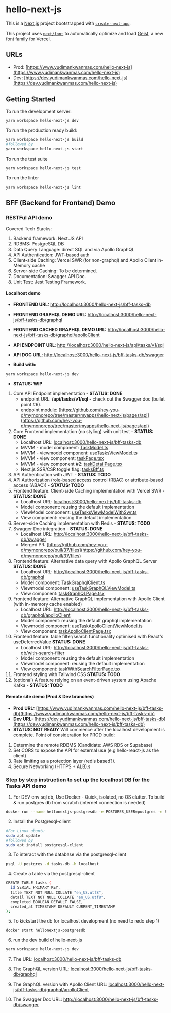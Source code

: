 # hello-next-js

This is a [Next.js](https://nextjs.org) project bootstrapped with [`create-next-app`](https://nextjs.org/docs/app/api-reference/cli/create-next-app).

This project uses [`next/font`](https://nextjs.org/docs/app/building-your-application/optimizing/fonts) to automatically optimize and load [Geist](https://vercel.com/font), a new font family for Vercel.

## URLs
- Prod: [https://www.yudimankwanmas.com/hello-next-js](https://www.yudimankwanmas.com/hello-next-js)
- Dev:  [https://dev.yudimankwanmas.com/hello-next-js](https://dev.yudimankwanmas.com/hello-next-js)

## Getting Started

To run the development server:
```bash
yarn workspace hello-next-js dev
```
To run the production ready build:
```bash
yarn workspace hello-next-js build
#followed by
yarn workspace hello-next-js start
```
To run the test suite
```bash
yarn workspace hello-next-js test
```
To run the linter
```bash
yarn workspace hello-next-js lint
```

## BFF (Backend for Frontend) Demo

### RESTFul API demo
Covered Tech Stacks:
1. Backend framework: Next.JS API
2. RDBMS: PostgreSQL DB
3. Data Query Language: direct SQL and via Apollo GraphQL
4. API Authentication: JWT-based auth
5. Client-side Caching: Vercel SWR (for non-graphql) and Apollo Client in-Memory cache
6. Server-side Caching: To be determined. 
7. Documentation: Swagger API Doc.
8. Unit Test: Jest Testing Framework.

#### Localhost demo
- **FRONTEND URL:** [http://localhost:3000/hello-next-js/bff-tasks-db](http://localhost:3000/hello-next-js/bff-tasks-db)
- **FRONTEND GRAPHQL DEMO URL:** [http://localhost:3000/hello-next-js/bff-tasks-db/graphql](http://localhost:3000/hello-next-js/bff-tasks-db/graphql)
- **FRONTEND CACHED GRAPHQL DEMO URL:** [http://localhost:3000/hello-next-js/bff-tasks-db/graphql/apolloClient](http://localhost:3000/hello-next-js/bff-tasks-db/graphql/apolloClient)
- **API ENDPOINT URL**: [http://localhost:3000/hello-next-js/api/tasks/v1/sql](http://localhost:3000/hello-next-js/api/tasks/v1/sql)
- **API DOC URL**: [http://localhost:3000/hello-next-js/bff-tasks-db/swagger](http://localhost:3000/hello-next-js/bff-tasks-db/swagger)

- **Build with:** 
```bash
yarn workspace hello-next-js dev
```
- **STATUS: WIP**
1. Core API Endpoint implementation - **STATUS: DONE**  
    - endpoint URL: **/api/tasks/v1/sql** - check out the Swagger doc (bullet point #6). 
    - endpoint module: [https://github.com/hey-you-d/mymonorepo/tree/master/myapps/hello-next-js/pages/api](https://github.com/hey-you-d/mymonorepo/tree/master/myapps/hello-next-js/pages/api) 
2. Core Frontend implementation (no styling) with unit test - **STATUS: DONE**  
    - Localhost URL: [localhost:3000/hello-next-js/bff-tasks-db](http://localhost:3000/hello-next-js/bff-tasks-db)
    - MVVM - model component: [TaskModel.ts](https://github.com/hey-you-d/mymonorepo/blob/master/myapps/hello-next-js/src/app/models/TaskModel.ts)
    - MVVM - viewmodel component: [useTasksViewModel.ts](https://github.com/hey-you-d/mymonorepo/blob/master/myapps/hello-next-js/src/app/viewModels/useTasksViewModel.ts)
    - MVVM - view component: [taskPage.tsx](https://github.com/hey-you-d/mymonorepo/blob/master/myapps/hello-next-js/src/app/views/taskPage.tsx)
    - MVVM - view component #2: [taskDetailPage.tsx](https://github.com/hey-you-d/mymonorepo/blob/master/myapps/hello-next-js/src/app/views/taskDetailPage.tsx)
    - Next.js SSR/CSR toggle flag: [tasksBff.ts](https://github.com/hey-you-d/mymonorepo/blob/master/myapps/hello-next-js/constants/tasksBff.ts)
3. API Authentication with JWT - **STATUS: TODO**
4. API Authorization (role-based access control (RBAC) or attribute-based access (ABAC)) - **STATUS: TODO**
5. Frontend feature: Client-side Caching implementation with Vercel SWR - **STATUS: DONE**
    - Localhost URL: [localhost:3000/hello-next-js/bff-tasks-db](http://localhost:3000/hello-next-js/bff-tasks-db)  
    - Model component: reusing the default implementation
    - ViewModel component: [useTasksViewModelWithSwr.ts](https://github.com/hey-you-d/mymonorepo/blob/master/myapps/hello-next-js/src/app/viewModels/useTasksViewModelWithSwr.ts)
    - View component: reusing the default implementation
6. Server-side Caching implementation with Redis - **STATUS: TODO** 
7. Swagger Doc integration - **STATUS: DONE**  
    - Localhost URL: [http://localhost:3000/hello-next-js/bff-tasks-db/swagger](http://localhost:3000/hello-next-js/bff-tasks-db/swagger)
    - Merged PR: [https://github.com/hey-you-d/mymonorepo/pull/37/files](https://github.com/hey-you-d/mymonorepo/pull/37/files)
8. Frontend feature: Alternative data query with Apollo GraphQL Server **STATUS: DONE**  
    - Localhost URL: [http://localhost:3000/hello-next-js/bff-tasks-db/graphql](http://localhost:3000/hello-next-js/bff-tasks-db/graphql)
    - Model component: [TaskGraphqlClient.ts](https://github.com/hey-you-d/mymonorepo/blob/master/myapps/hello-next-js/src/app/models/TaskGraphqlClient.ts)
    - Viewmodel component: [useTaskGraphQLViewModel.ts](https://github.com/hey-you-d/mymonorepo/blob/master/myapps/hello-next-js/src/app/viewModels/useTaskGraphQLViewModel.ts)
    - View component: [taskGraphQLPage.tsx](https://github.com/hey-you-d/mymonorepo/blob/master/myapps/hello-next-js/src/app/views/taskGraphQLPage.tsx)
9. Frontend feature: Alternative GraphQL implementation with Apollo Client (with in-memory cache enabled)
    - Localhost URL: [http://localhost:3000/hello-next-js/bff-tasks-db/graphql/apolloClient](http://localhost:3000/hello-next-js/bff-tasks-db/graphql/apolloClient)  
    - Model component: reusing the default graphql implementation
    - Viewmodel component: [useTaskApolloClientViewModel.ts](https://github.com/hey-you-d/mymonorepo/blob/master/myapps/hello-next-js/src/app/viewModels/useTaskApolloClientViewModel.ts)
    - View component: [taskApolloClientPage.tsx](https://github.com/hey-you-d/mymonorepo/blob/master/myapps/hello-next-js/src/app/views/taskApolloClientPage.tsx)
10. Frontend feature: table filter/search functionality optimised with React's useDeferredValue **STATUS: DONE**  
    - Localhost URL: [http://localhost:3000/hello-next-js/bff-tasks-db/with-search-filter](http://localhost:3000/hello-next-js/bff-tasks-db/with-search-filter)
    - Model component: reusing the default implementation
    - Viewmodel component: reusing the default implementation
    - View component: [taskWithSearchFilterPage.tsx](https://github.com/hey-you-d/mymonorepo/blob/master/myapps/hello-next-js/src/app/views/taskWithSearchFilterPage.tsx)
11. Frontend styling with Tailwind CSS **STATUS: TODO**
12. (optional) A feature relying on an event-driven system using Apache Kafka - **STATUS: TODO**

#### Remote site demo (Prod & Dev branches)
- **Prod URL:** [https://www.yudimankwanmas.com/hello-next-js/bff-tasks-db](https://www.yudimankwanmas.com/hello-next-js/bff-tasks-db) 
- **Dev URL:** [https://dev.yudimankwanmas.com/hello-next-js/bff-tasks-db](https://dev.yudimankwanmas.com/hello-next-js/bff-tasks-db)
- **STATUS: NOT READY**
Will commence after the localhost development is complete.
Point of consideration for PROD build: 
1. Determine the remote RDBMS (Candidate: AWS RDS or Supabase)
2. Set CORS to expose the API for external use (e.g hello-react-js as the client)
3. Rate limiting as a protection layer (redis based?). 
4. Secure Networking (HTTPS + ALB).s

### Step by step instruction to set up the localhost DB for the Tasks API demo
1. For DEV env sql db, Use Docker - Quick, isolated, no OS clutter. To build & run postgres db from scratch (internet connection is needed) 
```bash
docker run --name hellonextjs-postgresdb -e POSTGRES_USER=postgres -e POSTGRES_PASSWORD=postgres -e POSTGRES_DB=tasks-db -p 5432:5432 -d postgres
```
2. Install the Postgresql-client
```bash
#For Linux ubuntu
sudo apt update
#followed by
sudo apt install postgresql-client
```
3. To interact with the database via the postgresql-client
```bash
psql -U postgres -d tasks-db -h localhost
```

4. Create a table via the postgresql-client
```bash
CREATE TABLE tasks (
  id SERIAL PRIMARY KEY,
  title TEXT NOT NULL COLLATE "en_US.utf8",
  detail TEXT NOT NULL COLLATE "en_US.utf8",
  completed BOOLEAN DEFAULT FALSE, 
  created_at TIMESTAMP DEFAULT CURRENT_TIMESTAMP
);
```

5. To kickstart the db for localhost development (no need to redo step 1)
```bash
docker start hellonextjs-postgresdb
```

6. run the dev build of hello-next-js
```bash
yarn workspace hello-next-js dev
```

7. The URL: [localhost:3000/hello-next-js/bff-tasks-db](http://localhost:3000/hello-next-js/bff-tasks-db)

8. The GraphQL version URL: [localhost:3000/hello-next-js/bff-tasks-db/graphql](http://localhost:3000/hello-next-js/bff-tasks-db/graphql)

9. The GraphQL version with Apollo Client URL: [localhost:3000/hello-next-js/bff-tasks-db/graphql/apolloClient](http://localhost:3000/hello-next-js/bff-tasks-db/graphql/apolloClient)


10. The Swagger Doc URL: [http://localhost:3000/hello-next-js/bff-tasks-db/swagger](http://localhost:3000/hello-next-js/bff-tasks-db/swagger) 
